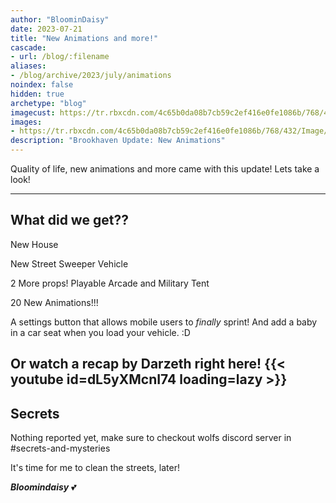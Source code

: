 ```yaml
---
author: "BloominDaisy"
date: 2023-07-21
title: "New Animations and more!"
cascade:
- url: /blog/:filename
aliases:
- /blog/archive/2023/july/animations
noindex: false
hidden: true
archetype: "blog"
imagecust: https://tr.rbxcdn.com/4c65b0da08b7cb59c2ef416e0fe1086b/768/432/Image/Png
images:
- https://tr.rbxcdn.com/4c65b0da08b7cb59c2ef416e0fe1086b/768/432/Image/Png
description: "Brookhaven Update: New Animations"
---
```


Quality of life, new animations and more came with this update! Lets take a look!

---

## What did we get??

New House 

New Street Sweeper Vehicle

2 More props! Playable Arcade and Military Tent

20 New Animations!!!

A settings button that allows mobile users to _finally_ sprint! And add a baby in a car seat when you load your vehicle. :D

Or watch a recap by Darzeth right here!
{{< youtube id=dL5yXMcnI74 loading=lazy >}}
---


## Secrets

Nothing reported yet, make sure to checkout wolfs discord server in #secrets-and-mysteries 

It's time for me to clean the streets, later!

_**Bloomindaisy**_ <span class="nowrap"><span class="emojify">💕</span>